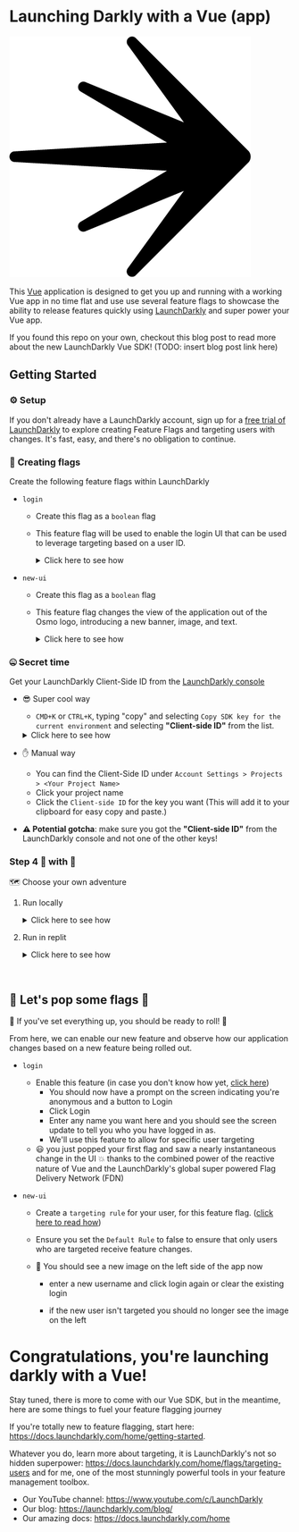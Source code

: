 # Launching Darkly with a Vue (app)

![](./public/osmo.png)

This [Vue](https://vuejs.org/) application is designed to get you up and running with a working Vue app in no time flat and use use several feature flags to showcase the ability to release features quickly using [LaunchDarkly](https://www.launchdarkly.com) and super power your Vue app. 



If you found this repo on your own, checkout this blog post to read more about the new LaunchDarkly Vue SDK!
(TODO: insert blog post link here)



## Getting Started



### :gear: **Setup**

If you don't already have a LaunchDarkly account, sign up for a [free trial of LaunchDarkly](https://app.launchdarkly.com/signup) to explore creating Feature Flags and targeting users with changes. It's fast, easy, and there's no obligation to continue.



### :flags: **Creating flags**

Create the following feature flags within LaunchDarkly

* `login`

  - Create this flag as a `boolean` flag 

  - This feature flag will be used to enable the login UI that can be used to leverage targeting based on a user ID. 

    <details><summary>Click here to see how</summary>


      ![](./public/create-login-flag.gif)
    </details>

* `new-ui`

  - Create this flag as a `boolean` flag

  - This feature flag changes the view of the application out of the Osmo logo, introducing a new banner, image, and text.

    <details><summary>Click here to see how</summary>


    ![](./public/create-new-ui-flag.gif)
    </details>

### :zipper_mouth_face: **Secret time**

Get your LaunchDarkly Client-Side ID from the [LaunchDarkly console](https://app.launchdarkly.com/)

- :sunglasses:  Super cool way 

  -  `CMD+K` or `CTRL+K`, typing "copy" and selecting `Copy SDK key for the current environment` and selecting **"Client-side ID"** from the list. 

  <details><summary>Click here to see how</summary>

   ![](./public/retrieve-client-id-without-save.gif)
  </details>

- :hand: Manual way 

  - You can find the Client-Side ID under `Account Settings > Projects > <Your Project Name>`
  - Click your project name
  - Click the `Client-side ID` for the key you want
    (This will add it to your clipboard for easy copy and paste.)

- **:warning: Potential gotcha**: 
  make sure you got the **"Client-side ID"** from the LaunchDarkly console and not one of the other keys! 

  

### **Step 4** :ship: with :flags:

:world_map: Choose your own adventure

1. Run locally

   <details><summary>Click here to see how</summary>


   1. Get the code

      ```shell
      # just run this command to quickly pull the source code locally
      # you have to have Node and NPM installed already, but you probably already do if you work with Vue
      npx degit halex5000/launching-darkly-with-a-vue
      ```

   2. Setup the env

      ```shell
      # go into the directory you just created by pulling the code
      cd launching-darkly-with-a-vue
      
      # this will make the terminal wait for your client ID to be pasted 
      read client_id
      
      # paste your client ID into the terminal and hit enter
      
      # this will write your client ID to your .env file, which is ignored by the .gitignore
      echo "VITE_CLIENT_ID=$client_id" > .env                                                                                  
      ```

   3. Install all the things

      ```shell
      npm install
      ```

   4. Run your app!

      ```shell
      # this will set you up for hot reloading so as you change things, the app will auto-update
      npm start
      ```

    </details>


2. Run in replit

   <details><summary>Click here to see how</summary>


   1. Go check out this Repl I made: https://replit.com/@halex5000/Launching-Darkly-with-a-Vue

   2. Fork it.

   3. Add a secret into your Repl `VITE_CLIENT_ID` and paste the Client Side ID you copied from the LaunchDarkly console

      <details><summary>Click here to see how</summary>


        ![](./public/save-client-id.gif)
    
      </details>

      4. Run your Repl!

    </details>

​      

## :champagne: Let's pop some flags :champagne:



:rocket: If you've set everything up, you should be ready to roll! :rocket:

From here, we can enable our new feature and observe how our application changes based on a new feature being rolled out. 

* `login`

  - Enable this feature (in case you don't know how yet, [click here](https://docs.launchdarkly.com/home/getting-started/toggle))
    - You should now have a prompt on the screen indicating you're anonymous and a button to Login
    - Click Login
    - Enter any name you want here and you should see the screen update to tell you who you have logged in as.
    - We'll use this feature to allow for specific user targeting
  - :smiley: you just popped your first flag and saw a nearly instantaneous change in the UI :boom: thanks to the combined power of the reactive nature of Vue and the LaunchDarkly's global super powered Flag Delivery Network (FDN)

* `new-ui`

  - Create a `targeting rule` for your user, for this feature flag. ([click here to read how](https://docs.launchdarkly.com/home/flags/targeting-rules))

  - Ensure you set the `Default Rule` to false to ensure that only users who are targeted receive feature changes.

  - :raised_hands: You should see a new image on the left side of the app now 

    - enter a new username and click login again or clear the existing login

    - if the new user isn't targeted you should no longer see the image on the left

      

# Congratulations, you're launching darkly with a Vue!

Stay tuned, there is more to come with our Vue SDK, but in the meantime, here are some things to fuel your feature flagging journey

If you're totally new to feature flagging, start here: https://docs.launchdarkly.com/home/getting-started.

Whatever you do, learn more about targeting, it is LaunchDarkly's not so hidden superpower: https://docs.launchdarkly.com/home/flags/targeting-users and for me, one of the most stunningly powerful tools in your feature management toolbox.

- Our YouTube channel: https://www.youtube.com/c/LaunchDarkly
- Our blog: https://launchdarkly.com/blog/
- Our amazing docs: https://docs.launchdarkly.com/home

